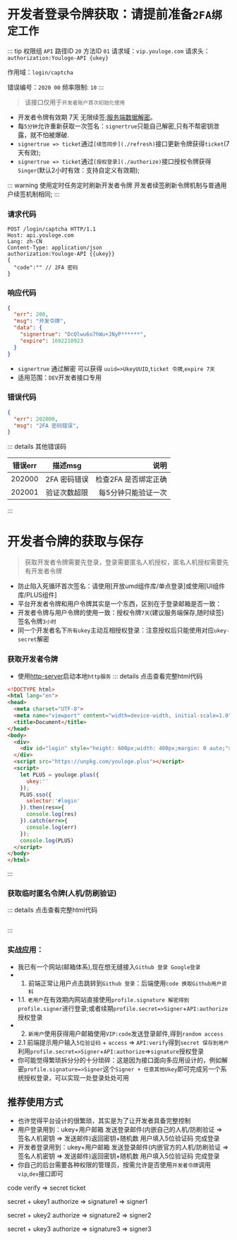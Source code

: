 # 开发者登录令牌获取：请提前准备`2FA绑定工作`
::: tip 权限组 `API` 路径ID `20` 方法ID `01`
请求域：`vip.youloge.com` 请求头：`authorization:Youloge-API {ukey}`

作用域：`login/captcha`

错误编号：`2020 00` 频率限制: `10` 
:::

> 该接口仅用于`开发者账户首次初始化使用`
- 开发者令牌有效期 7天 无限续签;[服务端数据解密](/io/start.html#decrypt)。
- 每`5分钟`允许重新获取一次签名：`signertrue`只能自己解密,只有不帮密钥泄露，就不怕被爆破.
- `signertrue => ticket`通过`[续签同步](./refresh)`接口更新令牌获得`ticket`(7天有效);
- `signertrue => ticket`通过`[授权登录](./authorize)`接口授权令牌获得`Singer`(默认2小时有效：支持自定义有效期);

::: warning 使用定时任务定时刷新开发者令牌
开发者续签刷新令牌机制与普通用户续签机制相同;
:::

### 请求代码
``` http
POST /login/captcha HTTP/1.1
Host: api.youloge.com
Lang: zh-CN
Content-Type: application/json
authorization:Youloge-API {{ukey}}
{
  "code":"" // 2FA 密码
}
```
### 响应代码
``` json
{
  "err": 200,
  "msg": "开发令牌",
  "data": {
    "signertrue": "DcQlwu6o7hWu+JNyP******",
    "expire": 1692210923
  }
}
```
- `signertrue` 通过解密 可以获得 `uuid=>UkeyUUID`,`ticket 令牌`,`expire 7天`
- 适用范围：`DEV`开发者接口专用
### 错误代码
``` json
{
  "err": 202000,
  "msg": "2FA 密码错误",
}
```



::: details 其他错误码

| 错误err        |      描述msg      |  说明 |
| ------------- | :-----------: | ----: |
| 202000      | 2FA 密码错误 | 检查2FA 是否绑定正确 |
| 202001 |   验证次数超限    |    每5分钟只能验证一次 |

:::





# 开发者令牌的获取与保存
> 获取开发者令牌需要先登录，登录需要匿名人机授权，匿名人机授权需要先有开发者令牌
- 防止陷入死循环首次签名：请使用[开放umd组件库/单点登录]或使用[UI组件库/PLUS组件]
- 平台开发者令牌和用户令牌其实是一个东西，区别在于登录邮箱是否一致：
- 开发者令牌与用户令牌的使用一致：授权令牌`7天`(建议服务端保存,随时续签) 签名令牌`3小时`
- 同一个开发者名下`所有ukey`主动互相授权登录：注意授权后只能使用对应`ukey-secret`解密

### 获取开发者令牌
- 使用[http-server](https://www.npmjs.com/package/http-server)启动本地`http服务`
::: details 点击查看完整html代码
``` html
<!DOCTYPE html>
<html lang="en">
<head>
  <meta charset="UTF-8">
  <meta name="viewport" content="width=device-width, initial-scale=1.0">
  <title>Document</title>
</head>
<body>
  <div>
    <div id="login" style="height: 600px;width: 400px;margin: 0 auto;"></div>
  </div>
  <script src="https://unpkg.com/youloge.plus"></script>
  <script>
    let PLUS = youloge.plus({
      ukey:''
    });
    PLUS.sso({
      selector:'#login'
    }).then(res=>{
      console.log(res)
    }).catch(err=>{
      console.log(err)
    });
    console.log(PLUS)
  </script>
</body>
</html>
```
:::

### 获取临时匿名令牌(人机/防刷验证)
::: details 点击查看完整html代码
``` html

```
:::
### 实战应用：
- 我已有一个网站(邮箱体系),现在想无缝接入`Github 登录 Google登录`
- 1. 前端正常让用户点击跳转到`Github 登录`：后端使用`code 换取Github用户资料`
- 1.1. `老用户`在有效期内网站直接使用`profile.signature 解密得到 profile.signer`进行登录;或者续期`profile.secret=>Signer`+`API:authorize`授权登录
- 2. `新用户`使用获得用户邮箱使用`VIP:code`发送登录邮件,得到`random access`
- 2.1 前端提示用户输入`5位验证码` + `access` => `API:verify`得到`secret 保存到用户`利用`profile.secret=>Signer`+`API:authorize`=>`signature`授权登录
- 你可能觉得繁琐拆分分的十分琐碎：这是因为接口面向多应用设计的，例如解密`profile.signature=>Signer`这个`Signer + 任意其他Ukey`即可完成另一个系统授权登录，可以实现一处登录处处可用

## 推荐使用方式
- 也许觉得平台设计的很繁琐，其实是为了让开发者具备完整控制
- 用户登录用到：ukey+用户邮箱 发送登录邮件(内嵌自己的人机/防刷验证 => 签名人机密钥 => 发送邮件)返回密钥+随机数 用户填入5位验证码 完成登录
- 开发者登录用到：ukey+用户邮箱 发送登录邮件(内嵌官方的人机/防刷验证 => 签名人机密钥 => 发送邮件)返回密钥+随机数 用户填入5位验证码 完成登录
- 你自己的后台需要各种权限的管理员，按需允许是否使用`开发者令牌`调用`vip`,`dev`接口即可

code verify => secret ticket

secret + ukey1 authorize => signature1 => signer1

secret + ukey2 authorize => signature2 => signer2

secret + ukey3 authorize => signature3 => signer3
